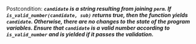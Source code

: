 Postcondition: ***`candidate` is a string resulting from joining `perm`. If `is_valid_number(candidate, sub)` returns true, then the function yields `candidate`. Otherwise, there are no changes to the state of the program variables. Ensure that `candidate` is a valid number according to `is_valid_number` and is yielded if it passes the validation.***